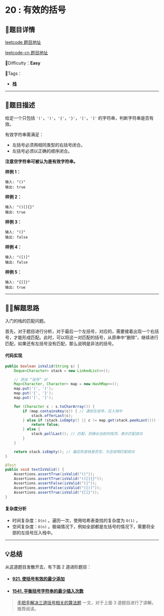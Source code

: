 

# 20 : 有效的括号

## 📌题目详情

[leetcode 题目地址](https://leetcode-cn.com/problems/valid-parentheses/)

[leetcode-cn 题目地址](https://leetcode.com/problems/valid-parentheses/)

📗Difficulty：**Easy**	

🎯Tags：

+ **[栈](https://leetcode-cn.com/tag/stack/)** 

---

## 📃题目描述

给定一个只包括 `'('`，`')'`，`'{'`，`'}'`，`'['`，`']'` 的字符串，判断字符串是否有效。

有效字符串需满足：

+ 左括号必须用相同类型的右括号闭合。
+ 左括号必须以正确的顺序闭合。

**注意空字符串可被认为是有效字符串。**



**样例 1：**

```
输入: "()"
输出: true
```



**样例 2：**

```
输入: "()[]{}"
输出: true
```



**样例 3：**

```
输入: "(]"
输出: false
```



**样例 4：**

```
输入: "([)]"
输出: false
```



**样例 5：**

```
输入: "{[]}"
输出: true
```



****

## 🏹🎯解题思路

入门的栈的匹配问题。

首先，对于题目进行分析，对于最后一个左括号，对应的，需要接着出现一个右括号，才能形成匹配。此时，可以将这一对匹配的括号，从原串中“删除”，继续进行匹配，如果还有左括号没有匹配，那么说明是非法的括号。

#### 代码实现

```java
public boolean isValid(String s) {
    Deque<Character> stack = new LinkedList<>();

    // 添加 “括号” 对
    Map<Character, Character> map = new HashMap<>();
    map.put('(', ')');
    map.put('{', '}');
    map.put('[', ']');

    for (Character c : s.toCharArray()) {
        if (map.containsKey(c)) { // 遇到左括号，压入栈中
            stack.offerLast(c);
        } else if (stack.isEmpty() || c != map.get(stack.peekLast())) { // 遇到非左的，进行匹配操作，不匹配的返回 false
            return false;
        } else {
            stack.pollLast(); // 匹配，则弹出当前的栈顶，表示匹配成功
        }
    }

    return stack.isEmpty(); // 最后检查栈是否空，为空说明匹配成功
}

@Test
public void testIsValid() {
    Assertions.assertTrue(isValid("()"));
    Assertions.assertTrue(isValid("()[]{}"));
    Assertions.assertFalse(isValid("(]"));
    Assertions.assertFalse(isValid("([)]"));
    Assertions.assertTrue(isValid("{[]}"));
}
```



#### 复杂度分析

+ 时间复杂度：`O(n)` 。遍历一次，使用哈希表查找的复杂度为 `O(1)` 。
+ 空间复杂度：`O(n)` 。极端情况下，例如全部都是左括号的情况下，需要将全部的左括号压入栈中。



---

## 💡总结

从这道题目发散开去，有下面 2 道进阶题目：

+ #### [921. 使括号有效的最少添加](https://leetcode-cn.com/problems/minimum-add-to-make-parentheses-valid/)

+ #### [1541. 平衡括号字符串的最少插入次数](https://leetcode-cn.com/problems/minimum-insertions-to-balance-a-parentheses-string/)

> [手把手解决三道括号相关的算法题](https://mp.weixin.qq.com/s/plxWQsTgW6LW3T7yBAXjQg) 一文，对于上面 3 道题目进行了讲解。推荐阅读。